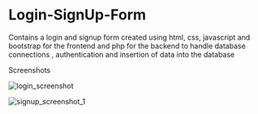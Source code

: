 # Login-SignUp-Form
Contains a login and signup form created using html, css, javascript and bootstrap for the frontend and php for the backend to handle database connections , authentication and insertion of data into the database

Screenshots

![login_screenshot](https://github.com/maingiNatasha/Login-SignUp-Form/assets/144338460/270d456a-d74d-4295-bac9-933820ecac08)

![signup_screenshot_1](https://github.com/maingiNatasha/Login-SignUp-Form/assets/144338460/da50b448-b269-49ec-af7b-e387d8ecf157)

